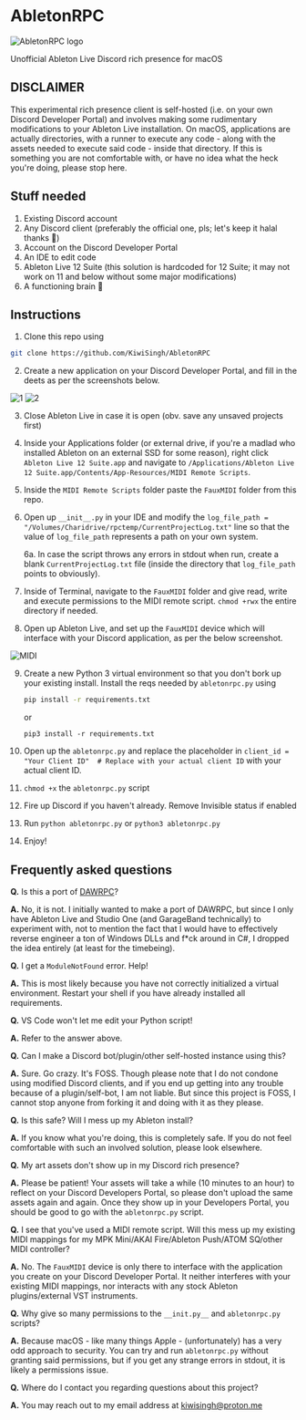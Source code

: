 # AbletonRPC
![AbletonRPC logo](https://i.ibb.co/V9NbLcY/ableton-image-beeg.png)

Unofficial Ableton Live Discord rich presence for macOS

## DISCLAIMER 
This experimental rich presence client is self-hosted (i.e. on your own Discord Developer Portal) and involves making some rudimentary modifications to your Ableton Live installation. On macOS, applications are actually directories, with a runner to execute any code - along with the assets needed to execute said code - inside that directory. If this is something you are not comfortable with, or have no idea what the heck you're doing, please stop here.

## Stuff needed

1. Existing Discord account
2. Any Discord client (preferably the official one, pls; let's keep it halal thanks 🙏)
3. Account on the Discord Developer Portal
4. An IDE to edit code
5. Ableton Live 12 Suite (this solution is hardcoded for 12 Suite; it may not work on 11 and below without some major modifications)
6. A functioning brain 🧠

## Instructions
1. Clone this repo using 

```zsh
git clone https://github.com/KiwiSingh/AbletonRPC
```
2. Create a new application on your Discord Developer Portal, and fill in the deets as per the screenshots below.

![1](https://i.ibb.co/PNfY9nD/Discord-Ded1.png)
![2](https://i.ibb.co/gMfKK06/Discord-Ded2.png)

3. Close Ableton Live in case it is open (obv. save any unsaved projects first)
4. Inside your Applications folder (or external drive, if you're a madlad who installed Ableton on an external SSD for some reason), right click `Ableton Live 12 Suite.app` and navigate to `/Applications/Ableton Live 12 Suite.app/Contents/App-Resources/MIDI Remote Scripts`.
5. Inside the `MIDI Remote Scripts` folder paste the `FauxMIDI` folder from this repo.
6. Open up `__init__.py` in your IDE and modify the `log_file_path = "/Volumes/Charidrive/rpctemp/CurrentProjectLog.txt"` line so that the value of `log_file_path` represents a path on your own system.

      6a. In case the script throws any errors in stdout when run, create a blank `CurrentProjectLog.txt` file (inside the directory that `log_file_path` points to obviously).
7. Inside of Terminal, navigate to the `FauxMIDI` folder and give read, write and execute permissions to the MIDI remote script. `chmod +rwx` the entire directory if needed.
8. Open up Ableton Live, and set up the `FauxMIDI` device which will interface with your Discord application, as per the below screenshot.

![MIDI](https://i.ibb.co/9pbMpW1/Ableton-MIDIprefs.png)

9. Create a new Python 3 virtual environment so that you don't bork up your existing install. Install the reqs needed by `abletonrpc.py` using

    ```zsh
    pip install -r requirements.txt
    ```
    or
    ```
    pip3 install -r requirements.txt
    ```
    
10. Open up the `abletonrpc.py` and replace the placeholder in `client_id = "Your Client ID"  # Replace with your actual client ID` with your actual client ID.
11. `chmod +x` the `abletonrpc.py` script
12. Fire up Discord if you haven't already. Remove Invisible status if enabled
13. Run `python abletonrpc.py` or `python3 abletonrpc.py`
14. Enjoy!


## Frequently asked questions
**Q.** Is this a port of [DAWRPC](https://github.com/Serena1432/DAWRPC)?

**A.** No, it is not. I initially wanted to make a port of DAWRPC, but since I only have Ableton Live and Studio One (and GarageBand technically) to experiment with, not to mention the fact that I would have to effectively reverse engineer a ton of Windows DLLs and f*ck around in C#, I dropped the idea entirely (at least for the timebeing).


**Q.** I get a `ModuleNotFound` error. Help!

**A.** This is most likely because you have not correctly initialized a virtual environment. Restart your shell if you have already installed all requirements.



**Q.** VS Code won't let me edit your Python script!

**A.** Refer to the answer above.


**Q.** Can I make a Discord bot/plugin/other self-hosted instance using this?

**A.** Sure. Go crazy. It's FOSS. Though please note that I do not condone using modified Discord clients, and if you end up getting into any trouble because of a plugin/self-bot, I am not liable. But since this project is FOSS, I cannot stop anyone from forking it and doing with it as they please.


**Q.** Is this safe? Will I mess up my Ableton install?

**A.** If you know what you're doing, this is completely safe. If you do not feel comfortable with such an involved solution, please look elsewhere.


**Q.** My art assets don't show up in my Discord rich presence?

**A.** Please be patient! Your assets will take a while (10 minutes to an hour) to reflect on your Discord Developers Portal, so please don't upload the same assets again and again. Once they show up in your Developers Portal, you should be good to go with the `abletonrpc.py` script.


**Q.** I see that you've used a MIDI remote script. Will this mess up my existing MIDI mappings for my MPK Mini/AKAI Fire/Ableton Push/ATOM SQ/other MIDI controller?

**A.** No. The `FauxMIDI` device is only there to interface with the application you create on your Discord Developer Portal. It neither interferes with your existing MIDI mappings, nor interacts with any stock Ableton plugins/external VST instruments.


**Q.** Why give so many permissions to the `__init.py__` and `abletonrpc.py` scripts?

**A.** Because macOS - like many things Apple - (unfortunately) has a very odd approach to security. You can try and run `abletonrpc.py` without granting said permissions, but if you get any strange errors in stdout, it is likely a permissions issue.


**Q.** Where do I contact you regarding questions about this project?

**A.** You may reach out to my email address at [kiwisingh@proton.me](mailto:kiwisingh@proton.me)




